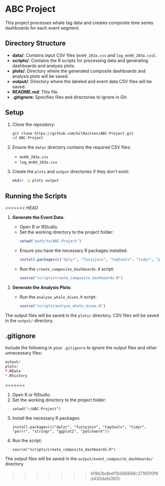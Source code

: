 # ABC Project

This project processes whale tag data and creates composite time series dashboards for each event segment.

## Directory Structure

- **data/**: Contains input CSV files (`mn09_203a.csv` and `log_mn09_203a.csv`).
- **scripts/**: Contains the R scripts for processing data and generating dashboards and analysis plots.
- **plots/**: Directory where the generated composite dashboards and analysis plots will be saved.
- **output/**: Directory where the labeled and event data CSV files will be saved.
- **README.md**: This file.
- **.gitignore**: Specifies files and directories to ignore in Git.

## Setup

1. Clone the repository:
    ```bash
    git clone https://github.com/GilRaitses/ABC-Project.git
    cd ABC-Project
    ```
2. Ensure the `data/` directory contains the required CSV files:
    - `mn09_203a.csv`
    - `log_mn09_203a.csv`

3. Create the `plots` and `output` directories if they don't exist:
    ```bash
    mkdir -p plots output
    ```

## Running the Scripts

<<<<<<< HEAD
1. **Generate the Event Data**:
    - Open R or RStudio.
    - Set the working directory to the project folder:
        ```r
        setwd("path/to/ABC-Project")
        ```
    - Ensure you have the necessary R packages installed:
        ```r
        install.packages(c("dplyr", "fuzzyjoin", "tagtools", "tidyr", "purrr", "stringr", "ggplot2", "patchwork", "scales"))
        ```
    - Run the `create_composite_dashboards.R` script:
        ```r
        source("scripts/create_composite_dashboards.R")
        ```

2. **Generate the Analysis Plots**:
    - Run the `analyze_whale_dives.R` script:
        ```r
        source("scripts/analyze_whale_dives.R")
        ```

The output files will be saved in the `plots/` directory. CSV files will be saved in the `output/` directory.

## .gitignore

Include the following in your `.gitignore` to ignore the output files and other unnecessary files:
```r
output/
plots/
*.RData
*.Rhistory
```
=======
1. Open R or RStudio.
2. Set the working directory to the project folder:
    ```{r}
    setwd("~/ABC-Project")
    ```
3. Install the necessary R packages:
    ```{r}
    install.packages(c("dplyr", "fuzzyjoin", "tagtools", "tidyr", "purrr", "stringr", "ggplot2", "patchwork"))
    ```   
4. Run the script:
    ```{r}
    source("scripts/create_composite_dashboards.R")
    ```
The output files will be saved in the `output/event_composite_dashboards/` directory.
>>>>>>> bf8b3bdbef19266898c37165f0f8d430dafa397c
